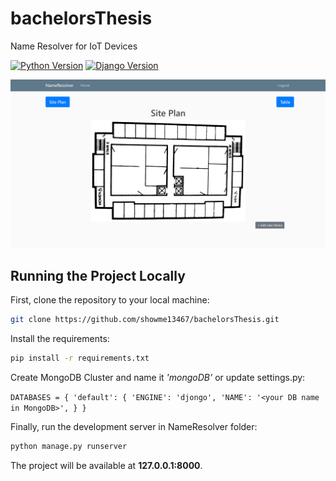 # bachelorsThesis
Name Resolver for IoT Devices

[![Python Version](https://img.shields.io/badge/python-3.7.2-brightgreen.svg)](https://python.org)
[![Django Version](https://img.shields.io/badge/django-2.2.6-brightgreen.svg)](https://djangoproject.com)


![Homepage Example Screenshot](https://raw.githubusercontent.com/showme13467/bachelorsThesis/master/screenshotHomepage.PNG)


## Running the Project Locally

First, clone the repository to your local machine:

```bash
git clone https://github.com/showme13467/bachelorsThesis.git
```

Install the requirements:

```bash
pip install -r requirements.txt
```

Create MongoDB Cluster and name it *'mongoDB'* or update settings.py:

`DATABASES = {
    'default': {
        'ENGINE': 'djongo',
        'NAME': '<your DB name in MongoDB>',
    }
}`


Finally, run the development server in NameResolver folder:

```bash
python manage.py runserver
```

The project will be available at **127.0.0.1:8000**.
